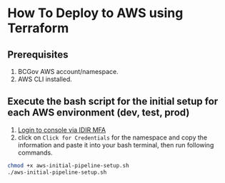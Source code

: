 # How To Deploy to AWS using Terraform

## Prerequisites

1. BCGov AWS account/namespace.
2. AWS CLI installed.

## Execute the bash script for the initial setup for each AWS environment (dev, test, prod)
1. [Login to console via IDIR MFA](https://login.nimbus.cloud.gov.bc.ca/)
2. click on `Click for Credentials` for the namespace and copy the information and paste it into your bash terminal, then run following commands.
```bash
chmod +x aws-initial-pipeline-setup.sh
./aws-initial-pipeline-setup.sh
```
